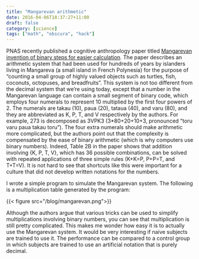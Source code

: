 ```yaml
---
title: "Mangarevan arithmetic"
date: 2016-04-06T18:37:27+11:00
draft: false
category: [science]
tags: ["math", "obscura", "hack"]
---
```

PNAS recently published a cognitive anthropology paper titled [Mangarevan invention of binary steps for easier calculation](http://www.pnas.org/content/111/4/1322). The paper describes an arithmetic system that had been used for hundreds of years by islanders living in Mangareva (a small island in French Polynesia) for the purpose of “counting a small group of highly valued objects such as turtles, fish, coconuts, octopuses, and breadfruits”. This system is not too different from the decimal system that we’re using today, except that a number in the Mangarevan language can contain a small segment of binary code, which employs four numerals to represent 10 multiplied by the first four powers of 2. The numerals are takau (10), paua (20), tataua (40), and varu (80), and they are abbreviated as K, P, T, and V respectively by the authors. For example, 273 is decomposed as 3VPK3 (3*80+20+10+3, pronounced “toru varu paua takau toru”). The four extra numerals should make arithmetic more complicated, but the authors point out that the complexity is compensated by the ease of binary arithmetic (which is why computers use binary numbers). Indeed, Table 2B in the paper shows that addition involving {K, P, T, V}, which has 36 possible combinations, can be solved with repeated applications of three simple rules (K+K=P, P+P=T, and T+T=V). It is not hard to see that shortcuts like this were important for a culture that did not develop written notations for the numbers.

I wrote a simple  program to simulate the Mangarevan system. The following is a multiplication table generated by the program:

{{< figure src="/blog/mangarevan.png">}}

Although the authors argue that various tricks can be used to simplify multiplications involving binary numbers, you can see that multiplication is still pretty complicated. This makes me wonder how easy it is to actually use the Mangarevan system. It would be very interesting if naive subjects are trained to use it. The performance can be compared to a control group in which subjects are trained to use an artificial notation that is purely decimal.
